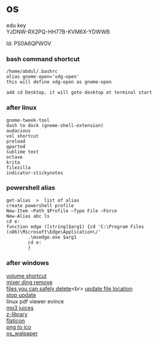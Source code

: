 # os
edu key <br>
YJDNW-RX2PQ-HH77B-KVM6X-YDWWB 

Id: PS0A6QPWOV


### bash command shortcut 
    /home/abdul/.bashrc
    alias gnome-open='xdg-open'
    this will define xdg-open as gnome-open

    add cd Desktop, it will goto desktop at terminal start

### after linux
    gnome-tweek-tool
    dash to dock (gnome-shell-extension)
    audacious
    vol shortcut
    preload
    gparted
    sublime text
    octave
    krita
    filezilla
    indicator-stickynotes

### powershell alias
    get-alias  >  list of alias 
    create powershell profile
    New-Item –Path $Profile –Type File –Force
    New-Alias abc ls
    cd e:
    function edge ([string]$arg1) {cd 'C:\Program Files (x86)\Microsoft\Edge\Application\/'
            .\msedge.exe $arg1
            cd e:
            }

### after windows
[volume shortcut](https://www.youtube.com/watch?v=2l5wtgZrvjc)<br>
[mixer ding remove](https://www.youtube.com/watch?v=TC5q4vRplCs)<br>
[files you can safely delete](https://thegeekpage.com/files-can-safely-delete-windows-10-save-space/#:~:text=It%20is%20completely%20safe%20delete%20the%20contents%20of,keyboard.%20A%20dialog%20box%20will%20ask%20for%20permission.)<br>
[update file location](https://www.technig.com/delete-windows-10-update-files/#:~:text=1%20Open%20your%20File%20Explorer%20%28%20This%20PC,files%20and%20temporary%20files.%20...%20More%20items...%20)<br>
[stop update](https://www.youtube.com/watch?v=QmtGJ5UhlME)<br>
linux pdf viewer evince<br>
[mp3 juices](https://www.mp3juices.cc/)<br>
[z-library](https://b-ok.asia/?signAll=1)<br>
[flaticon](https://www.flaticon.com/)<br>
[png to ico](https://convertico.com/)<br>
[os_walpaper](https://oswallpapers.com/)
